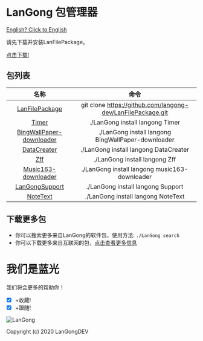 # LanGong 包管理器

[English? Click to English](/Package/)

请先下载并安装LanFilePackage。

[点击下载!](https://langong-dev.github.com/LanFilePackage/)

## 包列表

| 名称 | 命令 |
|:---:|:---:|
| [LanFilePackage](https://langong-dev.github.io/LanFilePackage/) | git clone https://github.com/langong-dev/LanFilePackage.git |
| [Timer](https://langong-dev.github.io/Timer/) | ./LanGong install langong Timer |
| [BingWallPaper-downloader](https://langong-dev.github.io/BingWallPaper-downloader/) | ./LanGong install langong BingWallPaper-downloader |
| [DataCreater](https://langong-dev.github.io/DataCreater/) | ./LanGong install langong DataCreater |
| [Zff](https://langong-dev.github.io/Zff/) | ./LanGong install langong Zff |
| [Music163-downloader](https://langong-dev.github.io/music163-downloader/) | ./LanGong install langong music163-downloader |
| [LanGongSupport](https://langong-dev.github.io/Support/) | ./LanGong install langong Support |
| [NoteText](https://langong-dev.github.io/NoteText/) | ./LanGong install langong NoteText |

## 下载更多包

- 你可以搜索更多来自LanGong的软件包，使用方法: `./LanGong search`
- 你可以下载更多来自互联网的包，[点击查看更多信息](https://langong-dev.github.io/LanFilePackage/)

# 我们是蓝光

我们将会更多的帮助你！

- [x] +收藏!
- [x] +跟随!

![LanGong](/Package/img/LanGong-BlackLogo.png)

Copyright (c) 2020 LanGongDEV
